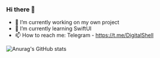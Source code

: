 ### Hi there 👋

- 🔭 I’m currently working on my own project
- 🌱 I’m currently learning SwiftUI
- 📫 How to reach me: Telegram - https://t.me/DigitalShell


![Anurag's GitHub stats](https://github-readme-stats.vercel.app/api?username=SoulDock&theme=dark&show_icons=true)
